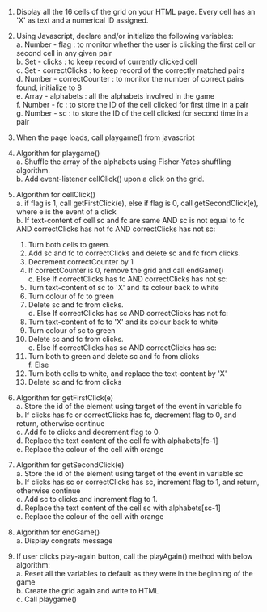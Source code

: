 1. Display all the 16 cells of the grid on your HTML page. Every cell has an 'X' as text and a numerical ID assigned.
2. Using Javascript, declare and/or initialize the following variables:</br>
  a. Number - flag : to monitor whether the user is clicking the first cell or second cell in any given pair </br>
  b. Set - clicks : to keep record of currently clicked cell</br>
  c. Set - correctClicks : to keep record of the correctly matched pairs</br>
  d. Number - correctCounter : to monitor the number of correct pairs found, initialize to 8</br>
  e. Array - alphabets : all the alphabets involved in the game</br>
  f. Number - fc : to store the ID of the cell clicked for first time in a pair</br>
  g. Number - sc : to store the ID of the cell clicked for second time in a pair</br>
  
3. When the page loads, call playgame() from javascript

4. Algorithm for playgame()</br>
  a. Shuffle the array of the alphabets using Fisher-Yates shuffling algorithm.</br>
  b. Add event-listener cellClick() upon a click on the grid.</br>

5. Algorithm for cellClick()</br>
  a. if flag is 1, call getFirstClick(e), else if flag is 0, call getSecondClick(e), where e is the event of a click</br>
  b. If text-content of cell sc and fc are same AND sc is not equal to fc AND correctClicks has not fc AND correctClicks has not sc:</br>
    1. Turn both cells to green.</br>
    2. Add sc and fc to correctClicks and delete sc and fc from clicks.</br>
    3. Decrement correctCounter by 1</br>
    4. If correctCounter is 0, remove the grid and call endGame()</br>
  c. Else If correctClicks has fc AND correctClicks has not sc:</br>
    1. Turn text-content of sc to 'X' and its colour back to white</br>
    2. Turn colour of fc to green</br>
    3. Delete sc and fc from clicks.</br>
  d. Else If correctClicks has sc AND correctClicks has not fc:</br>
    1. Turn text-content of fc to 'X' and its colour back to white</br>
    2. Turn colour of sc to green</br>
    3. Delete sc and fc from clicks.</br>
  e. Else If correctClicks has sc AND correctClicks has sc:</br>
    1. Turn both to green and delete sc and fc from clicks</br>
  f. Else</br>
    1. Turn both cells to white, and replace the text-content by 'X'</br>
    2. Delete sc and fc from clicks</br>
 
6. Algorithm for getFirstClick(e)</br>
  a. Store the id of the element using target of the event in variable fc</br>
  b. If clicks has fc or correctClicks has fc, decrement flag to 0, and return, otherwise continue</br>
  c. Add fc to clicks and decrement flag to 0.</br>
  d. Replace the text content of the cell fc with alphabets[fc-1]</br>
  e. Replace the colour of the cell with orange</br>
  
7. Algorithm for getSecondClick(e)</br>
  a. Store the id of the element using target of the event in variable sc</br>
  b. If clicks has sc or correctClicks has sc, increment flag to 1, and return, otherwise continue</br>
  c. Add sc to clicks and increment flag to 1.</br>
  d. Replace the text content of the cell sc with alphabets[sc-1]</br>
  e. Replace the colour of the cell with orange</br>
  
8. Algorithm for endGame()</br>
  a. Display congrats message </br>
  
9. If user clicks play-again button, call the playAgain() method with below algorithm:</br>
  a. Reset all the variables to default as they were in the beginning of the game</br>
  b. Create the grid again and write to HTML</br>
  c. Call playgame()

</br>
